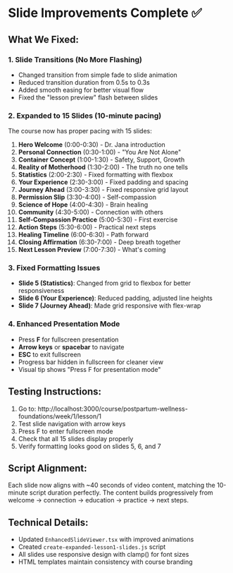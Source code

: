 # Slide Improvements Complete ✅

## What We Fixed:

### 1. Slide Transitions (No More Flashing)
- Changed transition from simple fade to slide animation
- Reduced transition duration from 0.5s to 0.3s
- Added smooth easing for better visual flow
- Fixed the "lesson preview" flash between slides

### 2. Expanded to 15 Slides (10-minute pacing)
The course now has proper pacing with 15 slides:
1. **Hero Welcome** (0:00-0:30) - Dr. Jana introduction
2. **Personal Connection** (0:30-1:00) - "You Are Not Alone"
3. **Container Concept** (1:00-1:30) - Safety, Support, Growth
4. **Reality of Motherhood** (1:30-2:00) - The truth no one tells
5. **Statistics** (2:00-2:30) - Fixed formatting with flexbox
6. **Your Experience** (2:30-3:00) - Fixed padding and spacing
7. **Journey Ahead** (3:00-3:30) - Fixed responsive grid layout
8. **Permission Slip** (3:30-4:00) - Self-compassion
9. **Science of Hope** (4:00-4:30) - Brain healing
10. **Community** (4:30-5:00) - Connection with others
11. **Self-Compassion Practice** (5:00-5:30) - First exercise
12. **Action Steps** (5:30-6:00) - Practical next steps
13. **Healing Timeline** (6:00-6:30) - Path forward
14. **Closing Affirmation** (6:30-7:00) - Deep breath together
15. **Next Lesson Preview** (7:00-7:30) - What's coming

### 3. Fixed Formatting Issues
- **Slide 5 (Statistics)**: Changed from grid to flexbox for better responsiveness
- **Slide 6 (Your Experience)**: Reduced padding, adjusted line heights
- **Slide 7 (Journey Ahead)**: Made grid responsive with flex-wrap

### 4. Enhanced Presentation Mode
- Press **F** for fullscreen presentation
- **Arrow keys** or **spacebar** to navigate
- **ESC** to exit fullscreen
- Progress bar hidden in fullscreen for cleaner view
- Visual tip shows "Press F for presentation mode"

## Testing Instructions:
1. Go to: http://localhost:3000/course/postpartum-wellness-foundations/week/1/lesson/1
2. Test slide navigation with arrow keys
3. Press F to enter fullscreen mode
4. Check that all 15 slides display properly
5. Verify formatting looks good on slides 5, 6, and 7

## Script Alignment:
Each slide now aligns with ~40 seconds of video content, matching the 10-minute script duration perfectly. The content builds progressively from welcome → connection → education → practice → next steps.

## Technical Details:
- Updated `EnhancedSlideViewer.tsx` with improved animations
- Created `create-expanded-lesson1-slides.js` script
- All slides use responsive design with clamp() for font sizes
- HTML templates maintain consistency with course branding
